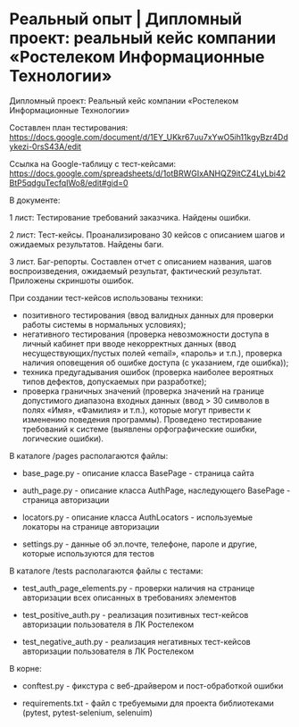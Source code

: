 # Реальный опыт | Дипломный проект: реальный кейс компании «Ростелеком Информационные Технологии»

Дипломный проект: Реальный кейс компании «Ростелеком Информационные Технологии»

Составлен план тестирования: https://docs.google.com/document/d/1EY_UKkr67uu7xYwO5ih11kgyBzr4Ddykezi-0rsS43A/edit
 
Ссылка на Google-таблицу с тест-кейсами: https://docs.google.com/spreadsheets/d/1otBRWGIxANHQZ9itCZ4LyLbi42BtP5qdguTecfqIWo8/edit#gid=0

В документе: 

1 лист: Тестирование требований заказчика. Найдены ошибки.

2 лист: Тест-кейсы. Проанализировано 30 кейсов с описанием шагов и ожидаемых результатов. Найдены баги.

3 лист. Баг-репорты. Составлен отчет с описанием названия, шагов воспроизведения, ожидаемый результат, фактический результат. Приложены скриншоты ошибок.

При создании тест-кейсов использованы техники:
- позитивного тестирования (ввод валидных данных для проверки работы системы в нормальных условиях);
- негативного тестирования (проверка невозможности доступа в личный кабинет при вводе некорректных данных (ввод несуществующих/пустых полей «email», «пароль» и т.п.), проверка наличия оповещения об ошибке доступа (с указанием, где ошибка));
- техника предугадывания ошибок (проверка наиболее вероятных типов дефектов, допускаемых при разработке);
- проверка граничных значений (проверка значений на границе допустимого диапазона входных данных (ввод  > 30 символов в полях «Имя», «Фамилия» и т.п.), которые могут привести к изменению поведения программы).
Проведено тестирование требований к системе (выявлены орфографические ошибки, логические ошибки).


В каталоге /pages располагаются файлы:

- base_page.py - описание класса BasePage - страница сайта

- auth_page.py - описание класса AuthPage, наследующего BasePage - страница авторизации

- locators.py - описание класса AuthLocators - используемые локаторы на странице авторизации

- settings.py - данные об эл.почте, телефоне, пароле и другие, которые используются для тестов

В каталоге /tests располагаются файлы с тестами:

- test_auth_page_elements.py - проверки наличия на странице авторизации всех описанных в требованиях элементов

- test_positive_auth.py - реализация позитивных тест-кейсов авторизации пользователя в ЛК Ростелеком

- test_negative_auth.py - реализация негативных тест-кейсов авторизации пользователя в ЛК Ростелеком

В корне:

- conftest.py - фикстура с веб-драйвером и пост-обработкой ошибки

- requirements.txt - файл с требуемыми для проекта библиотеками (pytest, pytest-selenium, selenuim)

